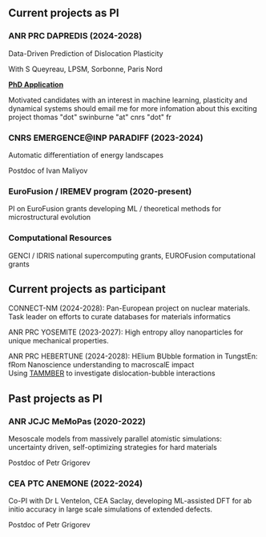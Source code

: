 ## Current projects as PI

### ANR PRC DAPREDIS (2024-2028)
Data-Driven Prediction of Dislocation Plasticity

With S Queyreau, LPSM, Sorbonne, Paris Nord

<b><a href="https://emploi.cnrs.fr/Offres/Doctorant/UPR3407-SYLQUE-002/Default.aspx" target="_new">PhD Application</a></b>

Motivated candidates with an interest in machine learning, 
plasticity and dynamical systems should email me for more
infomation about this exciting project 
thomas "dot" swinburne "at" cnrs "dot" fr   


### CNRS EMERGENCE@INP PARADIFF (2023-2024)
Automatic differentiation of energy landscapes

Postdoc of Ivan Maliyov

### EuroFusion / IREMEV program (2020-present)
PI on EuroFusion grants developing ML / theoretical methods for microstructural evolution

### Computational Resources
GENCI / IDRIS national supercomputing grants, EUROFusion computational grants

## Current projects as participant

CONNECT-NM (2024-2028): Pan-European project on nuclear materials.<br>
Task leader on efforts to curate databases for materials informatics

ANR PRC YOSEMITE (2023-2027): High entropy alloy nanoparticles for unique mechanical properties.<br>

ANR PRC HEBERTUNE (2024-2028): HElium BUbble formation in TungstEn: fRom Nanoscience understanding to macroscalE impact<br>
Using <a href="https://github.com/tomswinburne/tammber" target ="_new">TAMMBER</a> to investigate dislocation-bubble interactions

## Past projects as PI

### ANR JCJC MeMoPas (2020-2022)

Mesoscale models from massively parallel atomistic simulations: uncertainty driven, self-optimizing strategies for hard materials

Postdoc of Petr Grigorev

### CEA PTC ANEMONE (2022-2024)
Co-PI with Dr L Ventelon, CEA Saclay, developing ML-assisted DFT for ab initio accuracy in large scale simulations of extended defects.

Postdoc of Petr Grigorev
